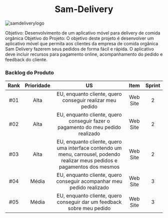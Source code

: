 <h1 align="center"> Sam-Delivery </h1>


![samdeliverylogo](https://github.com/user-attachments/assets/6db7a6d6-17c2-4c67-9e68-7108aad96936)

<p>Objetivo: Desenvolvimento de um aplicativo móvel para delivery de comida orgânica Objetivo do Projeto: O objetivo deste projeto é desenvolver um aplicativo móvel que permita aos clientes da empresa de comida orgânica Sam Delivery fazerem seus pedidos de forma fácil e rápida. O aplicativo deve incluir recursos para pagamento online, acompanhamento do pedido e feedback do cliente. </p>

### Backlog do Produto

| Rank     | Prioridade |  US   | Item | Sprint | 
| :----: | :----: | :----: | :----: | :----: |
| #01    | Alta | EU, enquanto cliente, quero conseguir realizar meu pedido  | Web Site |  2  |
| #02    | Alta |EU, enquanto cliente, quero conseguir fazer o pagamento do meu pedido realizado | Web Site |  2  | 
| #03    | Alta |EU, enquanto cliente, quero uma interface contendo um menu, carrousel, podendo realizar meus pedidos e pagamentos dos mesmos | Web Site |  2  | 
| #04    | Média |EU, enquanto cliente, quero conseguir acompanhar meu pedido realizado | Web Site | 3  |
| #05    | Média |EU, enquanto cliente, quero conseguir dar um feedback sobre meu pedido | Web Site | 3 |




